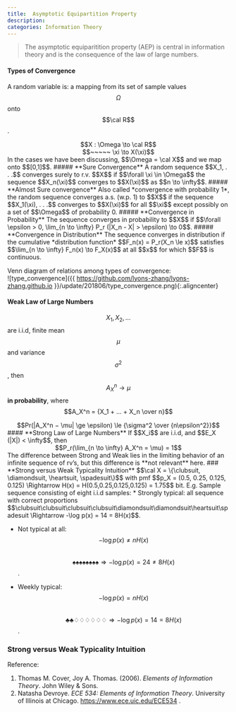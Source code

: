 ```yaml
---
title:  Asymptotic Equipartition Property
description: 
categories: Information Theory
---
```


>  The asymptotic equiparitition property (AEP) is central in information theory and is the consequence of the law of large numbers.   
  
#### **Types of Convergence**    
A random variable is: a mapping from its set of sample values $$\Omega$$ onto $$\cal R$$.   
<center>$$X : \Omega \to \cal R$$</center>
<center>$$~~~~~ \xi \to X(\xi)$$</center>    
In the cases we have been discussing, $$\Omega = \cal X$$ and we map onto $$[0,1]$$.
##### **Sure Convergence**  
A random sequence $$X_1, . . .$$ converges surely to r.v. $$X$$ if $$\forall \xi \in \Omega$$ the sequence $$X_n(\xi)$$ converges to $$X(\xi)$$ as $$n \to \infty$$.   
##### **Almost Sure convergence**  
Also called *convergence with probability 1*, the random sequence converges a.s. (w.p. 1) to $$X$$ if the sequence $$X_1(\xi), . . .$$ converges to $$X(\xi)$$ for all $$\xi$$ except possibly on a set of $$\Omega$$ of probability 0.   
##### **Convergence in Probability**  
The sequence converges in probability to $$X$$ if $$\forall \epsilon > 0, \lim_{n \to \infty} P_r (|X_n - X| > \epsilon) \to 0$$.
##### **Convergence in Distribution**  
The sequence converges in distribution if the cumulative *distribution function* $$F_n(x) = P_r(X_n \le x)$$ satisfies $$\lim_{n \to \infty} F_n(x) \to F_X(x)$$ at all $$x$$ for which $$F$$ is continuous.   
   
Venn diagram of relations among types of convergence:   
![type_convergence]({{ https://github.com/lyons-zhang/lyons-zhang.github.io }}/update/201806/type_convergence.png){:.aligncenter} 
#### **Weak Law of Large Numbers**    
$$X_1, X_2, . . . $$ are i.i.d, finite mean $$\mu$$ and variance $$\sigma^2$$, then $$A_X^n \to \mu$$ **in probability**, where $$A_X^n = {X_1 + ... + X_n \over n}$$   
<center>$$Pr(|A_X^n − \mu| \ge \epsilon) \le {\sigma^2 \over {n\epsilon^2}}$$</center>
#### **Strong Law of Large Numbers**    
If $$X_i$$ are i.i.d, and $$E_X (|X|) < \infty$$, then
<center>$$P_r(\lim_{n \to \infty} A_X^n = \mu) = 1$$</center>  
The difference between Strong and Weak lies in the limiting behavior of an infinite sequence of rv’s, but this difference is **not relevant** here.   
### **Strong versus Weak Typicality Intuition**    
$$\cal X = \{\clubsuit, \diamondsuit, \heartsuit, \spadesuit\}$$ with pmf $$p_X = (0.5, 0.25, 0.125, 0.125) \Rightarrow H(x) = H(0.5,0.25,0.125,0.125) = 1.75$$ bit.   
E.g. Sample sequence consisting of eight i.i.d samples:    
* Strongly typical: all sequence with correct proportions   
  $$\clubsuit\clubsuit\clubsuit\clubsuit\diamondsuit\diamondsuit\heartsuit\spadesuit \Rightarrow -\log p(x) = 14 = 8H(x)$$.   
  
* Not typical at all: $$-\log p(x) \neq nH(x)$$   
  $$\spadesuit\spadesuit\spadesuit\spadesuit\spadesuit\spadesuit\spadesuit\spadesuit \Rightarrow -\log p(x) = 24 \neq 8H(x)$$.   
  
* Weekly typical: $$-\log p(x) = nH(x)$$   
  $$\clubsuit\clubsuit\diamondsuit\diamondsuit\diamondsuit\diamondsuit\diamondsuit\diamondsuit \Rightarrow -\log p(x) = 14 = 8H(x)$$.   
  
### **Strong versus Weak Typicality Intuition**    

  
Reference:  
1. Thomas M. Cover, Joy A. Thomas. (2006). *Elements of Information Theory*. John Wiley & Sons. 
2. Natasha Devroye. *ECE 534: Elements of Information Theory*. University of Illinois at Chicago. https://www.ece.uic.edu/ECE534 .